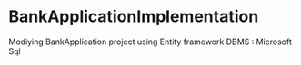 # BankApplicationImplementation
 Modiying BankApplication project using Entity framework
DBMS : Microsoft Sql
